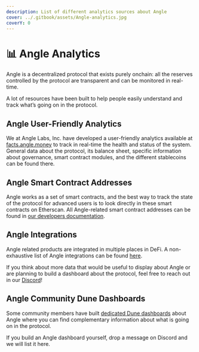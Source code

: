 ```yaml
---
description: List of different analytics sources about Angle
cover: ../.gitbook/assets/Angle-analytics.jpg
coverY: 0
---
```


# 📊 Angle Analytics

Angle is a decentralized protocol that exists purely onchain: all the reserves controlled by the protocol are transparent and can be monitored in real-time.

A lot of resources have been built to help people easily understand and track what’s going on in the protocol.

## Angle User-Friendly Analytics

We at Angle Labs, Inc. have developed a user-friendly analytics available at [facts.angle.money](https://facts.angle.money/) to track in real-time the health and status of the system. General data about the protocol, its balance sheet, specific information about governance, smart contract modules, and the different stablecoins can be found there.

## Angle Smart Contract Addresses

Angle works as a set of smart contracts, and the best way to track the state of the protocol for advanced users is to look directly in these smart contracts on Etherscan. All Angle-related smart contract addresses can be found in [our developers documentation](https://developers.angle.money/overview/smart-contracts).

## Angle Integrations

Angle related products are integrated in multiple places in DeFi. A non-exhaustive list of Angle integrations can be found [here](../links.md).

If you think about more data that would be useful to display about Angle or are planning to build a dashboard about the protocol, feel free to reach out in our [Discord](https://discord.gg/bwHQTMsf)!

## Angle Community Dune Dashboards

Some community members have built [dedicated Dune dashboards](https://dune.com/SebVentures/Angle-Dashboard) about Angle where you can find complementary information about what is going on in the protocol.

If you build an Angle dashboard yourself, drop a message on Discord and we will list it here.
